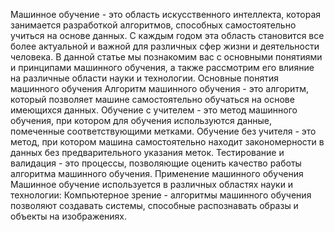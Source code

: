 Машинное обучение - это область искусственного интеллекта, которая занимается разработкой алгоритмов, способных самостоятельно учиться на основе данных. С каждым годом эта область становится все более актуальной и важной для различных сфер жизни и деятельности человека. В данной статье мы познакомим вас с основными понятиями и принципами машинного обучения, а также рассмотрим его влияние на различные области науки и технологии.
Основные понятия машинного обучения
Алгоритм машинного обучения - это алгоритм, который позволяет машине самостоятельно обучаться на основе имеющихся данных.
Обучение с учителем - это метод машинного обучения, при котором для обучения используются данные, помеченные соответствующими метками.
Обучение без учителя - это метод, при котором машина самостоятельно находит закономерности в данных без предварительного указания меток.
Тестирование и валидация - это процессы, позволяющие оценить качество работы алгоритма машинного обучения.
Применение машинного обучения
Машинное обучение используется в различных областях науки и технологии:
Компьютерное зрение - алгоритмы машинного обучения позволяют создавать системы, способные распознавать образы и объекты на изображениях.
